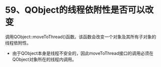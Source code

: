 # 59、QObject的线程依附性是否可以改变

调用QObject::moveToThread()函数。该函数会改变一个对象及其所有子对象的线程依附性。

- 由于QObject本身是线程不安全的，因此moveToThread接口的调用必须在QObject对象所在的线程内调用。